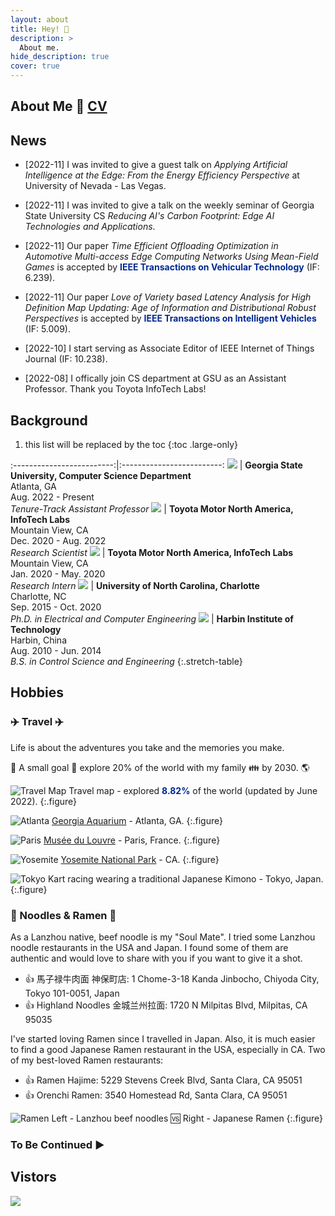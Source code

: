 ```yaml
---
layout: about
title: Hey! 🎉
description: >
  About me.
hide_description: true
cover: true
---
```


## About Me 📃 [CV](updated_CV.pdf)

<!--author-->

## News

- [2022-11] I was invited to give a guest talk on *Applying Artificial Intelligence at the Edge: From the Energy Efficiency Perspective* at University of Nevada - Las Vegas.

- [2022-11] I was invited to give a talk on the weekly seminar of Georgia State University CS *Reducing AI's Carbon Footprint: Edge AI Technologies and Applications*.

- [2022-11] Our paper *Time Efficient Offloading Optimization in Automotive Multi-access Edge Computing Networks Using Mean-Field Games* is accepted by <span style="color:#002993">**IEEE Transactions on Vehicular Technology**</span> (IF: 6.239).

- [2022-11] Our paper *Love of Variety based Latency Analysis for High Definition Map Updating: Age of Information and Distributional Robust Perspectives* is accepted by <span style="color:#002993">**IEEE Transactions on Intelligent Vehicles**</span> (IF: 5.009).

- [2022-10] I start serving as Associate Editor of IEEE Internet of Things Journal (IF: 10.238).

- [2022-08] I offically join CS department at GSU as an Assistant Professor. Thank you Toyota InfoTech Labs!

## Background
1. this list will be replaced by the toc
{:toc .large-only}

:-------------------------:|:-------------------------:
[![](assets/img/GSU_128.png)](https://www.youvisit.com/tour/gsu) |  **Georgia State University, Computer Science Department** <br> Atlanta, GA <br> Aug. 2022 - Present <br> *Tenure-Track Assistant Professor* 
[![](assets/img/InfoTech_128.png)](https://amrd.toyota.com/division/itl/) |  **Toyota Motor North America, InfoTech Labs** <br> Mountain View, CA <br> Dec. 2020 - Aug. 2022 <br> *Research Scientist* 
[![](assets/img/InfoTech_128.png)](https://amrd.toyota.com/division/itl/) |  **Toyota Motor North America, InfoTech Labs** <br> Mountain View, CA <br> Jan. 2020 - May. 2020 <br> *Research Intern* 
[![](assets/img/UNCC_128.png)](https://www.charlotte.edu/) |  **University of North Carolina, Charlotte** <br> Charlotte, NC <br> Sep. 2015 - Oct. 2020 <br> *Ph.D. in Electrical and Computer Engineering* 
[![](assets/img/HIT_128.jpeg)](http://en.hit.edu.cn/) |  **Harbin Institute of Technology** <br> Harbin, China <br> Aug. 2010 - Jun. 2014 <br> *B.S. in Control Science and Engineering* 
{:.stretch-table}

## Hobbies

### ✈️ Travel ✈️

Life is about the adventures you take and the memories you make.

🚩 A small goal 🚩 explore 20% of the world with my family 👪 by 2030. 🌎

![Travel Map](assets/img/MyTravelMap.png)
Travel map - explored <span style="color:#002993">**8.82%**</span> of the world (updated by June 2022).
{:.figure}

![Atlanta](assets/img/travel/Atlanta.jpg)
[Georgia Aquarium](https://www.georgiaaquarium.org/) - Atlanta, GA.
{:.figure}

![Paris](assets/img/travel/paris.jpg)
[Musée du Louvre](https://www.louvre.fr/zh-hans) - Paris, France.
{:.figure}

![Yosemite](assets/img/travel/Yosemite.jpg)
[Yosemite National Park](https://www.nps.gov/yose/index.htm) - CA.
{:.figure}

![Tokyo](assets/img/travel/Tokyo.jpg)
Kart racing wearing a traditional Japanese Kimono - Tokyo, Japan.
{:.figure}

### 🍜 Noodles & Ramen 🍜

As a Lanzhou native, beef noodle is my "Soul Mate". I tried some Lanzhou noodle restaurants in the USA and Japan. I found some of them are authentic and would love to share with you if you want to give it a shot.

- 👍 馬子禄牛肉面 神保町店: 1 Chome-3-18 Kanda Jinbocho, Chiyoda City, Tokyo 101-0051, Japan
- 👍 Highland Noodles 金城兰州拉面: 1720 N Milpitas Blvd, Milpitas, CA 95035

I've started loving Ramen since I travelled in Japan. Also, it is much easier to find a good Japanese Ramen restaurant in the USA, especially in CA. Two of my best-loved Ramen restaurants:

- 👍 Ramen Hajime: 5229 Stevens Creek Blvd, Santa Clara, CA 95051
- 👍 Orenchi Ramen: 3540 Homestead Rd, Santa Clara, CA 95051

![Ramen](assets/img/travel/Ramen.jpg)
Left - Lanzhou beef noodles 🆚 Right - Japanese Ramen
{:.figure}

### To Be Continued ▶️


## Vistors

<a href='https://clustrmaps.com/site/1bp6s'  title='Visit tracker'><img src='//clustrmaps.com/map_v2.png?cl=ffffff&w=800&t=m&d=pSUBv2eDiNkhj99-hbiOb7bATU7QLzY9RcvwgrT-KjE&co=002993'/></a>